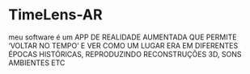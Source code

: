 # TimeLens-AR
meu software é um APP DE REALIDADE AUMENTADA QUE PERMITE ‘VOLTAR NO TEMPO’ E VER COMO UM LUGAR ERA EM DIFERENTES ÉPOCAS HISTÓRICAS, REPRODUZINDO RECONSTRUÇÕES 3D, SONS AMBIENTES ETC
